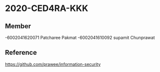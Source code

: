 # 2020-CED4RA-KKK
## Member



-6002041620071 Patcharee Pakmat
-6002041610092 supamit Chunprawat
## Reference
https://github.com/prawee/information-security
